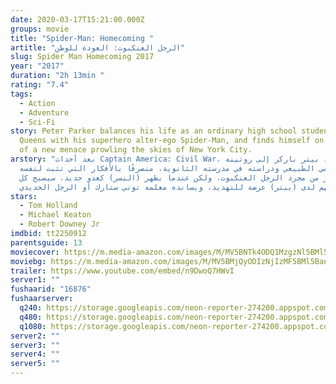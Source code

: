 ```yaml
---
date: 2020-03-17T15:21:00.000Z
groups: movie
title: "Spider-Man: Homecoming "
artitle: "الرجل العنكبوت: العودة للوطن"
slug: Spider Man Homecoming 2017
year: "2017"
duration: "2h 13min "
rating: "7.4"
tags:
  - Action
  - Adventure
  - Sci-Fi
story: Peter Parker balances his life as an ordinary high school student in
  Queens with his superhero alter-ego Spider-Man, and finds himself on the trail
  of a new menace prowling the skies of New York City.
arstory: "بعد أحداث Captain America: Civil War، يعود بيتر باركر إلى روتينه
  اليومي الطبيعي ودراسته في مدرسته الثانوية، منصرفًا بالأفكار التي تثبت لنفسه
  أنه أكثر من مجرد الرجل العنكبوت، ولكن عندما يظهر (النسر) كعدو جديد، سيصبح كل
  شيء مهم لدى (بيتر) عرضة للتهديد، ويسانده معلمه توني ستارك أو الرجل الحديدي."
stars:
  - Tom Holland
  - Michael Keaton
  - Robert Downey Jr
imdbid: tt2250912
parentsguide: 13
moviecover: https://m.media-amazon.com/images/M/MV5BNTk4ODQ1MzgzNl5BMl5BanBnXkFtZTgwMTMyMzM4MTI@._V1_UX182_CR0,0,182,268_AL_.jpg
moviebg: https://m.media-amazon.com/images/M/MV5BMjQyODIzNjIzMF5BMl5BanBnXkFtZTgwODMzNTMzMjI@._V1_SX1777_CR0,0,1777,744_AL_.jpg
trailer: https://www.youtube.com/embed/n9DwoQ7HWvI
server1: ""
fushaarid: "16876"
fushaarserver:
  q240: https://storage.googleapis.com/neon-reporter-274200.appspot.com/fushaar/media/16876/16876-240p.mp4
  q480: https://storage.googleapis.com/neon-reporter-274200.appspot.com/fushaar/media/16876/16876-480p.mp4
  q1080: https://storage.googleapis.com/neon-reporter-274200.appspot.com/fushaar/media/16876/16876.mp4
server2: ""
server3: ""
server4: ""
server5: ""
---
```

